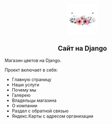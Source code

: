 <p align="center">
    <img width="100" src="logo.png" title="django">
</p>

<h2 align="center">Сайт на Django</h2>

Магазин цветов на Django.

Проект включает в себя:

- Главную страницу
- Наши услуги
- Почему мы
- Галерею
- Владельцы магазина
- О компании
- Раздел с обратной связью
- Яндекс.Карты с адресом организации
